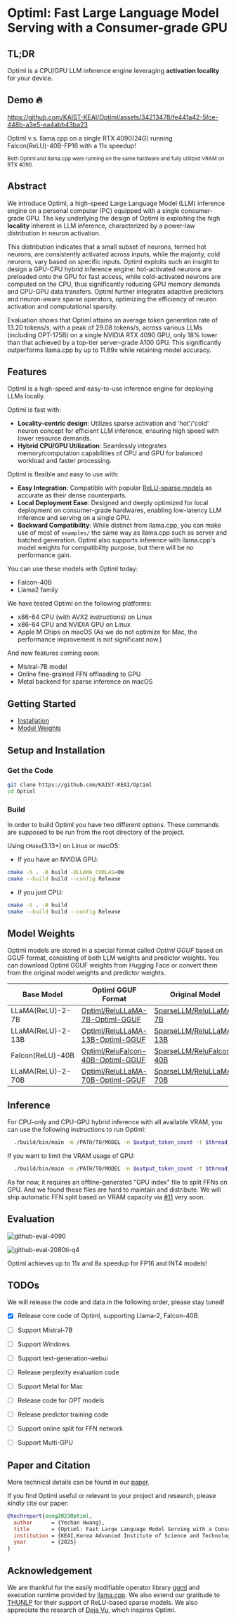 # Optiml: Fast Large Language Model Serving with a Consumer-grade GPU

## TL;DR
Optiml is a CPU/GPU LLM inference engine leveraging **activation locality** for your device.

## Demo 🔥

https://github.com/KAIST-KEAI/Optiml/assets/34213478/fe441a42-5fce-448b-a3e5-ea4abb43ba23

Optiml v.s. llama.cpp on a single RTX 4090(24G) running Falcon(ReLU)-40B-FP16 with a 11x speedup!

<sub>Both Optiml and llama.cpp were running on the same hardware and fully utilized VRAM on RTX 4090.</sub>

## Abstract

We introduce Optiml, a high-speed Large Language Model (LLM) inference engine on a personal computer (PC) 
equipped with a single consumer-grade GPU. The key underlying the design of Optiml is exploiting the high **locality** 
inherent in LLM inference, characterized by a power-law distribution in neuron activation. 

This distribution indicates that a small subset of neurons, termed hot neurons, are consistently activated 
across inputs, while the majority, cold neurons, vary based on specific inputs.
Optiml exploits such an insight to design a GPU-CPU hybrid inference engine:
hot-activated neurons are preloaded onto the GPU for fast access, while cold-activated neurons are computed 
on the CPU, thus significantly reducing GPU memory demands and CPU-GPU data transfers.
Optiml further integrates adaptive predictors and neuron-aware sparse operators,
optimizing the efficiency of neuron activation and computational sparsity.

Evaluation shows that Optiml attains an average token generation rate of 13.20 tokens/s, with a peak of 29.08 tokens/s, across various LLMs (including OPT-175B) on a single NVIDIA RTX 4090 GPU,
only 18\% lower than that achieved by a top-tier server-grade A100 GPU.
This significantly outperforms llama.cpp by up to 11.69x while retaining model accuracy.

## Features
Optiml is a high-speed and easy-to-use inference engine for deploying LLMs locally. 

Optiml is fast with:

- **Locality-centric design**: Utilizes sparse activation and 'hot'/'cold' neuron concept for efficient LLM inference, ensuring high speed with lower resource demands.
- **Hybrid CPU/GPU Utilization**: Seamlessly integrates memory/computation capabilities of CPU and GPU for balanced workload and faster processing.

Optiml is flexible and easy to use with:

- **Easy Integration**: Compatible with popular [ReLU-sparse models](https://huggingface.co/SparseLLM) as accurate as their dense counterparts.
- **Local Deployment Ease**: Designed and deeply optimized for local deployment on consumer-grade hardwares, enabling low-latency LLM inference and serving on a single GPU.
- **Backward Compatibility**: While distinct from llama.cpp, you can make use of most of `examples/` the same way as llama.cpp such as server and batched generation. Optiml also supports inference with llama.cpp's model weights for compatibility purpose, but there will be no performance gain.

You can use these models with Optiml today:

- Falcon-40B
- Llama2 family

We have tested Optiml on the following platforms:

- x86-64 CPU (with AVX2 instructions) on Linux
- x86-64 CPU and NVIDIA GPU on Linux
- Apple M Chips on macOS (As we do not optimize for Mac, the performance improvement is not significant now.)

And new features coming soon:

- Mistral-7B model
- Online fine-grained FFN offloading to GPU
- Metal backend for sparse inference on macOS
  
## Getting Started

- [Installation](#setup-and-installation)
- [Model Weights](#model-weights)

## Setup and Installation
### Get the Code

```bash
git clone https://github.com/KAIST-KEAI/Optiml
cd Optiml
```
### Build
In order to build Optiml you have two different options. These commands are supposed to be run from the root directory of the project.

Using `CMake`(3.13+) on Linux or macOS:
* If you have an NVIDIA GPU:
```bash
cmake -S . -B build -DLLAMA_CUBLAS=ON
cmake --build build --config Release
```
* If you just CPU:
```bash
cmake -S . -B build
cmake --build build --config Release
```

## Model Weights

Optiml models are stored in a special format called *Optiml GGUF* based on GGUF format, consisting of both LLM weights and predictor weights. You can download Optiml GGUF weights from Hugging Face or convert them from the original model weights and predictor weights.

| Base Model | Optiml GGUF Format | Original Model | Predictor |
|------------|------------------|----------------|---------------------|
| LLaMA(ReLU)-2-7B   | [Optiml/ReluLLaMA-7B-Optiml-GGUF](https://huggingface.co/Optiml/ReluLLaMA-7B-Optiml-GGUF)    | [SparseLLM/ReluLLaMA-7B](https://huggingface.co/SparseLLM/ReluLLaMA-7B)     |  [Optiml/ReluLLaMA-7B-Predictor](https://huggingface.co/Optiml/ReluLLaMA-7B-Predictor)
| LLaMA(ReLU)-2-13B    | [Optiml/ReluLLaMA-13B-Optiml-GGUF](https://huggingface.co/Optiml/ReluLLaMA-13B-Optiml-GGUF)   | [SparseLLM/ReluLLaMA-13B](https://huggingface.co/SparseLLM/ReluLLaMA-13B)  |  [Optiml/ReluLLaMA-13B-Predictor](https://huggingface.co/Optiml/ReluLLaMA-13B-Predictor)
| Falcon(ReLU)-40B    | [Optiml/ReluFalcon-40B-Optiml-GGUF](https://huggingface.co/Optiml/ReluFalcon-40B-Optiml-GGUF)    | [SparseLLM/ReluFalcon-40B](https://huggingface.co/SparseLLM/ReluFalcon-40B)      | [Optiml/ReluFalcon-40B-Predictor](https://huggingface.co/Optiml/ReluFalcon-40B-Predictor)
| LLaMA(ReLU)-2-70B    | [Optiml/ReluLLaMA-70B-Optiml-GGUF](https://huggingface.co/Optiml/ReluLLaMA-70B-Optiml-GGUF)    | [SparseLLM/ReluLLaMA-70B](https://huggingface.co/SparseLLM/ReluLLaMA-70B)      |  [Optiml/ReluLLaMA-70B-Predictor](https://huggingface.co/Optiml/ReluLLaMA-70B-Predictor)

## Inference

For CPU-only and CPU-GPU hybrid inference with all available VRAM, you can use the following instructions to run Optiml:
```bash
  ./build/bin/main -m /PATH/TO/MODEL -n $output_token_count -t $thread_num -p $prompt
```
If you want to limit the VRAM usage of GPU:
```bash
  ./build/bin/main -m /PATH/TO/MODEL -n $output_token_count -t $thread_num -p $prompt --vram-budget $vram_gb
```

As for now, it requires an offline-generated "GPU index" file to split FFNs on GPU. And we found these files are hard to maintain and distribute. We will ship automatic FFN split based on VRAM capacity via [#11](https://github.com/KAIST-KEAI/Optiml/pull/11) very soon.

## Evaluation

![github-eval-4090](https://github.com/KAIST-KEAI/Optiml/assets/34213478/d700fa6c-77ba-462f-a2fc-3fd21c898f33)

![github-eval-2080ti-q4](https://github.com/KAIST-KEAI/Optiml/assets/34213478/0fc1bfc4-aafc-4e82-a865-bec0143aff1a)

Optiml achieves up to 11x and 8x speedup for FP16 and INT4 models!

## TODOs
We will release the code and data in the following order, please stay tuned!

- [x] Release core code of Optiml, supporting Llama-2, Falcon-40B.
- [ ] Support Mistral-7B
- [ ] Support Windows
- [ ] Support text-generation-webui
- [ ] Release perplexity evaluation code
- [ ] Support Metal for Mac
- [ ] Release code for OPT models
- [ ] Release predictor training code 
- [ ] Support online split for FFN network
- [ ] Support Multi-GPU


## Paper and Citation
More technical details can be found in our [paper]().

If you find Optiml useful or relevant to your project and research, please kindly cite our paper:

```bibtex
@techreport{song2023Optiml,
  author      = {Yechan Hwang},
  title       = {Optiml: Fast Large Language Model Serving with a Consumer-grade GPU},
  institution = {KEAI,Korea Advanced Institute of Science and Technology(한국과학기술원)},
  year        = {2025}
}
```

## Acknowledgement
We are thankful for the easily modifiable operator library [ggml](https://github.com/ggerganov/ggml) and execution runtime provided by [llama.cpp](https://github.com/ggerganov/llama.cpp). We also extend our gratitude to [THUNLP](https://nlp.csai.tsinghua.edu.cn/) for their support of ReLU-based sparse models. We also appreciate the research of [Deja Vu](https://proceedings.mlr.press/v202/liu23am.html), which inspires Optiml.
